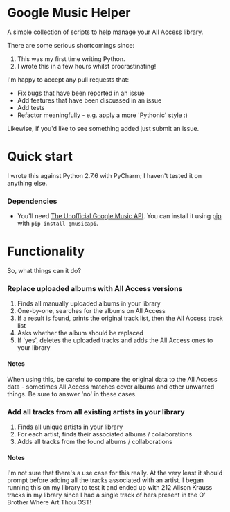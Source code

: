 Google Music Helper
===================

A simple collection of scripts to help manage your All Access library.

There are some serious shortcomings since:

1. This was my first time writing Python.
2. I wrote this in a few hours whilst procrastinating!

I'm happy to accept any pull requests that:

* Fix bugs that have been reported in an issue
* Add features that have been discussed in an issue
* Add tests
* Refactor meaningfully - e.g. apply a more 'Pythonic' style :)

Likewise, if you'd like to see something added just submit an issue.

Quick start
===========

I wrote this against Python 2.7.6 with PyCharm; I haven't tested it on anything else.

### Dependencies

* You'll need [The Unofficial Google Music API](https://github.com/simon-weber/Unofficial-Google-Music-API). You can install it using [pip](http://www.pip-installer.org/en/latest/installing.html) with ```pip install gmusicapi```.


Functionality
=============

So, what things can it do?

### Replace uploaded albums with All Access versions

1. Finds all manually uploaded albums in your library
2. One-by-one, searches for the albums on All Access
3. If a result is found, prints the original track list, then the All Access track list
4. Asks whether the album should be replaced
4. If 'yes', deletes the uploaded tracks and adds the All Access ones to your library

#### Notes

When using this, be careful to compare the original data to the All Access data - sometimes All Access matches cover albums and other unwanted things. Be sure to answer 'no' in these cases.

### Add all tracks from all existing artists in your library

1. Finds all unique artists in your library
2. For each artist, finds their associated albums / collaborations
3. Adds all tracks from the found albums / collaborations

#### Notes

I'm not sure that there's a use case for this really. At the very least it should prompt before adding all the tracks associated with an artist. I began running this on my library to test it and ended up with 212 Alison Krauss tracks in my library since I had a single track of hers present in the O' Brother Where Art Thou OST!

